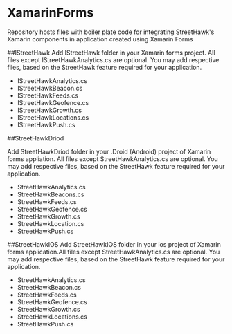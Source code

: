 # XamarinForms
Repository hosts files with boiler plate code for integrating StreetHawk's Xamarin components in application created using Xamarin Forms

##IStreetHawk
Add IStreetHawk folder in your Xamarin forms project. All files except IStreetHawkAnalytics.cs are optional. You may add respective files, based on the StreetHawk feature required for your application.

* IStreetHawkAnalytics.cs
* IStreetHawkBeacon.cs
* IStreetHawkFeeds.cs
* IStreetHawkGeofence.cs
* IStreetHawkGrowth.cs
* IStreetHawkLocations.cs
* IStreetHawkPush.cs

##StreetHawkDriod

Add StreetHawkDriod folder in your .Droid (Android) project of Xamarin forms appliation. All files except StreetHawkAnalytics.cs are optional. You may add respective files, based on the StreetHawk feature required for your application.

* StreetHawkAnalytics.cs
* StreetHawkBeacons.cs
* StreetHawkFeeds.cs
* StreetHawkGeofence.cs
* StreetHawkGrowth.cs
* StreetHawkLocation.cs
* StreetHawkPush.cs

##StreetHawkIOS
Add StreetHawkIOS folder in your ios project of Xamarin forms application.All files except StreetHawkAnalytics.cs are optional. You may add respective files, based on the StreetHawk feature required for your application.

* StreetHawkAnalytics.cs
* StreetHawkBeacon.cs
* StreetHawkFeeds.cs
* StreetHawkGeofence.cs
* StreetHawkGrowth.cs
* StreetHawkLocations.cs
* StreetHawkPush.cs
